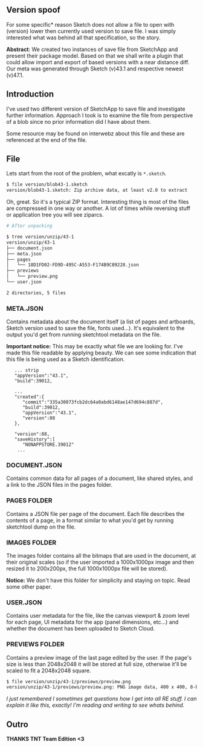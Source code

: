 ## Version spoof

For some specific* reason Sketch does not allow a file to open with (version)
lower then currently used version to save file. I was simply interested what was
behind all that specification, so the story.

**Abstract**: We created two instances of save file from SketchApp and present
their package model. Based on that we shall write a plugin that could allow
import and export of based versions with a near distance diff. Our meta was
generated through Sketch (v)43.1 and respective newest (v)47.1.

## Introduction

I've used two different version of SketchApp to save file and investigate
further information. Approach I took is to examine the file from perspective of
a blob since no prior information did I have about them.
  
Some resource may be found on interwebz about this file and these are referenced
at the end of the file.

## File

Lets start from the root of the problem, what excatly is `*.sketch`.
  
```sh
$ file version/blob43-1.sketch
version/blob43-1.sketch: Zip archive data, at least v2.0 to extract
```

Oh, great. So it's a typical ZIP format. Interesting thing is most of the files
are compressed in one way or another. A lot of times while reversing stuff or
application tree you will see ziparcs.
  
```sh
# After unpacking

$ tree version/unzip/43-1
version/unzip/43-1
├── document.json
├── meta.json
├── pages
│   └── 18D1FD02-FD9D-495C-A553-F174B9C89228.json
├── previews
│   └── preview.png
└── user.json

2 directories, 5 files
```

### META.JSON

Contains metadata about the document itself (a list of pages and artboards, 
Sketch version used to save the file, fonts used…). It's equivalent to the 
output you'd get from running sketchtool metadata on the file.

**Important notice:** This may be exactly what file we are looking for. I've
made this file readable by applying beauty. We can see some indication that this
file is being used as a Sketch identification.

```
   ... strip
   "appVersion":"43.1",
   "build":39012,

   ...
   "created":{  
      "commit":"335a30073fcb2dc64a0abd6148ae147d694c887d",
      "build":39012,
      "appVersion":"43.1",
      "version":88
   },

   "version":88,
   "saveHistory":[  
      "NONAPPSTORE.39012"
    ...
```


### DOCUMENT.JSON

Contains common data for all pages of a document, like shared styles, and a 
link to the JSON files in the pages folder.

### PAGES FOLDER

Contains a JSON file per page of the document. Each file describes the contents 
of a page, in a format similar to what you'd get by running sketchtool dump on 
the file.

### IMAGES FOLDER

The images folder contains all the bitmaps that are used in the document, at 
their original scales (so if the user imported a 1000x1000px image and then 
resized it to 200x200px, the full 1000x1000px file will be stored).

**Notice:** We don't have this folder for simplicity and staying on topic. Read
some other paper.

### USER.JSON

Contains user metadata for the file, like the canvas viewport & zoom level 
for each page, UI metadata for the app (panel dimensions, etc…) and whether the 
document has been uploaded to Sketch Cloud.

### PREVIEWS FOLDER

Contains a preview image of the last page edited by the user. If the page's 
size is less than 2048x2048 it will be stored at full size, otherwise it'll be 
scaled to fit a 2048x2048 square.

```sh
$ file version/unzip/43-1/previews/preview.png
version/unzip/43-1/previews/preview.png: PNG image data, 400 x 400, 8-bit/color RGBA, non-interlaced
```

*I just remembered I sometimes get questions how I get into all RE stuff. I can
explain it like this, exactly! I'm reading and writing to see whats behind.*


## Outro

**THANKS TNT Team Edition <3**
